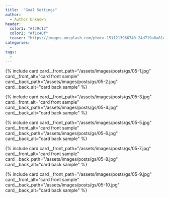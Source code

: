 ```yaml
---
title:  "Goal Settings"
author:
  - Author Unknown
header:
  color1: "#f39c12"
  color2: "#f1c40f"
  teaser: "https://images.unsplash.com/photo-1511213966740-24d719a0a814?ixlib=rb-1.2.1&ixid=eyJhcHBfaWQiOjEyMDd9&auto=format&fit=crop&w=1350&q=80"
categories:
  -
tags:
  -
---
```


{% include card
  card__front_path="/assets/images/posts/gs/05-1.jpg"
  card__front_alt="card front sample"
  card__back_path="/assets/images/posts/gs/05-2.jpg"
  card__back_alt="card back sample"
%}

{% include card
  card__front_path="/assets/images/posts/gs/05-3.jpg"
  card__front_alt="card front sample"
  card__back_path="/assets/images/posts/gs/05-4.jpg"
  card__back_alt="card back sample"
%}

{% include card
  card__front_path="/assets/images/posts/gs/05-5.jpg"
  card__front_alt="card front sample"
  card__back_path="/assets/images/posts/gs/05-6.jpg"
  card__back_alt="card back sample"
%}

{% include card
  card__front_path="/assets/images/posts/gs/05-7.jpg"
  card__front_alt="card front sample"
  card__back_path="/assets/images/posts/gs/05-8.jpg"
  card__back_alt="card back sample"
%}

{% include card
  card__front_path="/assets/images/posts/gs/05-9.jpg"
  card__front_alt="card front sample"
  card__back_path="/assets/images/posts/gs/05-10.jpg"
  card__back_alt="card back sample"
%}

